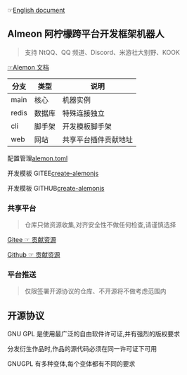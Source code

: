 ☞[English document](./README_English.md)

## Almeon 阿柠檬跨平台开发框架机器人

> 支持 NtQQ、QQ 频道、Discord、米游社大别野、KOOK

[☞Alemon 文档](https://alemonjs.com)

| 分支  | 类型   | 说明                 |
| ----- | ------ | -------------------- |
| main  | 核心   | 机器实例             |
| redis | 数据库 | 特殊连接独立         |
| cli   | 脚手架 | 开发模板脚手架       |
| web   | 网站   | 共享平台插件贡献地址 |

配置管理[alemon.toml](./alemon.md)

开发模板 GITEE[create-alemonjs](https://gitee.com/ningmengchongshui/alemon/tree/cli/bin/template)

开发模板 GITHUB[create-alemonjs](https://github.com/ningmengchongshui/alemon/tree/cli/bin/template)

### 共享平台

> 仓库只做资源收集,对齐安全性不做任何检查,请谨慎选择

[Gitee ☞ 贡献资源](https://gitee.com/ningmengchongshui/alemon/blob/web/docs/about/plugins.md)

[Github ☞ 贡献资源](https://gitee.com/ningmengchongshui/alemon/blob/web/docs/about/plugins.md)

### 平台推送

> 仅限签署开源协议的仓库、不开源将不做考虑范围内

## 开源协议

GNU GPL 是使用最广泛的自由软件许可证,并有强烈的版权要求

分发衍生作品时,作品的源代码必须在同一许可证下可用

GNUGPL 有多种变体,每个变体都有不同的要求

